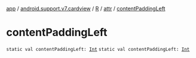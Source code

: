 [app](../../../index.md) / [android.support.v7.cardview](../../index.md) / [R](../index.md) / [attr](index.md) / [contentPaddingLeft](./content-padding-left.md)

# contentPaddingLeft

`static val contentPaddingLeft: `[`Int`](https://kotlinlang.org/api/latest/jvm/stdlib/kotlin/-int/index.html)
`static val contentPaddingLeft: `[`Int`](https://kotlinlang.org/api/latest/jvm/stdlib/kotlin/-int/index.html)